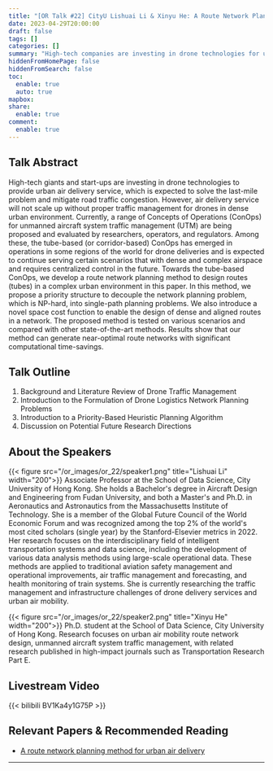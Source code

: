 ```yaml
---
title: "[OR Talk #22] CityU Lishuai Li & Xinyu He: A Route Network Planning Method for Urban Air Delivery"
date: 2023-04-29T20:00:00
draft: false
tags: []
categories: []
summary: "High-tech companies are investing in drone technologies for urban air delivery to address last-mile delivery issues and reduce road traffic congestion. Effective traffic management is crucial for scaling up these services in dense urban environments. This paper introduces a tube-based ConOps route network planning method, which decouples the NP-hard network planning problem into single-path problems and uses a space cost function for dense route design. Tests show this method generates near-optimal routes with significant computational time savings."
hiddenFromHomePage: false
hiddenFromSearch: false
toc:
  enable: true
  auto: true
mapbox:
share:
  enable: true
comment:
  enable: true
---
```



## Talk Abstract
High-tech giants and start-ups are investing in drone technologies to provide urban air delivery service, which is expected to solve the last-mile problem and mitigate road traffic congestion. However, air delivery service will not scale up without proper traffic management for drones in dense urban environment. Currently, a range of Concepts of Operations (ConOps) for unmanned aircraft system traffic management (UTM) are being proposed and evaluated by researchers, operators, and regulators. Among these, the tube-based (or corridor-based) ConOps has emerged in operations in some regions of the world for drone deliveries and is expected to continue serving certain scenarios that with dense and complex airspace and requires centralized control in the future. Towards the tube-based ConOps, we develop a route network planning method to design routes (tubes) in a complex urban environment in this paper. In this method, we propose a priority structure to decouple the network planning problem, which is NP-hard, into single-path planning problems. We also introduce a novel space cost function to enable the design of dense and aligned routes in a network. The proposed method is tested on various scenarios and compared with other state-of-the-art methods. Results show that our method can generate near-optimal route networks with significant computational time-savings.


## Talk Outline
1. Background and Literature Review of Drone Traffic Management
2. Introduction to the Formulation of Drone Logistics Network Planning Problems
3. Introduction to a Priority-Based Heuristic Planning Algorithm
4. Discussion on Potential Future Research Directions


## About the Speakers
{{< figure src="/or_images/or_22/speaker1.png" title="Lishuai Li" width="200">}}
Associate Professor at the School of Data Science, City University of Hong Kong. She holds a Bachelor's degree in Aircraft Design and Engineering from Fudan University, and both a Master's and Ph.D. in Aeronautics and Astronautics from the Massachusetts Institute of Technology. She is a member of the Global Future Council of the World Economic Forum and was recognized among the top 2% of the world's most cited scholars (single year) by the Stanford-Elsevier metrics in 2022. Her research focuses on the interdisciplinary field of intelligent transportation systems and data science, including the development of various data analysis methods using large-scale operational data. These methods are applied to traditional aviation safety management and operational improvements, air traffic management and forecasting, and health monitoring of train systems. She is currently researching the traffic management and infrastructure challenges of drone delivery services and urban air mobility.


{{< figure src="/or_images/or_22/speaker2.png" title="Xinyu He" width="200">}}
Ph.D. student at the School of Data Science, City University of Hong Kong. Research focuses on urban air mobility route network design, unmanned aircraft system traffic management, with related research published in high-impact journals such as Transportation Research Part E.

## Livestream Video
{{< bilibili BV1Ka4y1G75P >}}

## Relevant Papers & Recommended Reading
- [A route network planning method for urban air delivery](https://doi.org/10.1016/j.tre.2022.102872)

---
 